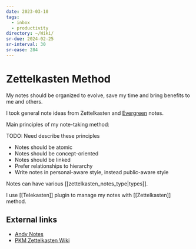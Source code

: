 ```yaml
---
date: 2023-03-10
tags:
  - inbox
  - productivity
directory: ~/Wiki/
sr-due: 2024-02-25
sr-interval: 30
sr-ease: 284
---
```


# Zettelkasten Method

My notes should be organized to evolve, save my time and bring benefits to me
and others.

I took general note ideas from Zettelkasten and
[Evergreen](https://notes.andymatuschak.org/About_these_notes) notes.

Main principles of my note-taking method:

TODO: Need describe these principles

- Notes should be atomic
- Notes should be concept-oriented
- Notes should be linked
- Prefer relationships to hierarchy
- Write notes in personal-aware style, instead public-aware style

Notes can have various [[zettelkasten_notes_type|types]].

I use [[Telekasten]] plugin to manage my notes with [[Zettelkasten]] method.

## External links

- [Andy Notes](https://notes.andymatuschak.org/About_these_notes)
- [PKM Zettelkasten Wiki](https://zk.zettel.page/)
